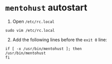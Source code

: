 # `mentohust` autostart


1. Open `/etc/rc.local`
```
sudo vim /etc/rc.local
```

2. Add the following lines before the `exit 0` line:

```
if [ -x /usr/bin/mentohust ]; then
/usr/bin/mentohust
fi
```
